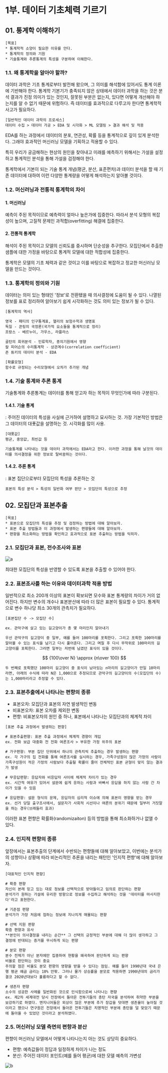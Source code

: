 # 1부. 데이터 기초체력 기르기

## 01. 통계학 이해하기
```
[목표]
* 통계학적 소양이 필요한 이유를 안다.
* 통계학의 정의와 기원
* 기술통계와 추론통계의 특성을 구분하여 이해한다.
```
### 1.1. 왜 통계학을 알아야 할까?
데이터 과학은 기초 통계로부터 발전해 왔으며, 그 의미를 해석함에 있어서도 통계 이론에 기반해야 한다. 통계학 기본기가 충족되지 않은 상태에서 데이터 과학을 하는 것은 분석 결과가 진정 의미가 있는 것인지, 잘못된 부분은 없는지, 있다면 어떻게 개선해야 하는지를 알 수 없기 때문에 위험하다. 즉 데이터를 효과적으로 다루고자 한다면 통계학적 사고가 필요하다.

```
[일반적인 데이터 과학의 프로세스]
데이터 수집 > 데이터 가공 > EDA 및 시각화 > ML 모델링 > 결과 해석 및 적용
```

EDA를 하는 과정에서 데이터의 분포, 연관성, 확률 등을 통계적으로 깊이 있게 분석한다. 그래야 효과적인 머신러닝 모델을 기획하고 적용할 수 있다.

특히 우리가 궁금해하는 현상의 원인을 찾아내고 미래를 예측하기 위해서는 가설을 설정하고 통계적인 분석을 통해 가설을 검정해야 한다.

통계학에서 기본이 되는 기술 통계 개념(평균, 분산, 표준편차)과 데이터 분석을 할 때 기존 데이터에 대하여 이런 다양한 통계량을 어떻게 해석하는지 알아볼 것이다.

### 1.2. 머신러닝과 전통적 통계학의 차이

#### 1. 머신러닝   
예측이 주된 목적이므로 예측력이 얼마나 높은가에 집중한다. 따라서 분석 모형의 복잡성이 높으며, 고질적 문제인 과적합(overfitting) 해결에 집중한다.

#### 2. 전통적 통계학
해석이 주된 목적이고 모델의 신뢰도를 중시하며 단순성을 추구한다. 모집단에서 추출한 샘플에 대한 가정을 바탕으로 통계적 모델에 대한 적합성에 집중한다.

통계학은 모델의 기초 체력과 같은 것이고 이를 바탕으로 복잡하고 정교한 머신러닝 모델을 만드는 것이다.


### 1.3. 통계학의 정의와 기원

데이터는 의미 있는 형태인 '정보'로 전환됐을 때 의사결정에 도움이 될 수 있다. 나열된 정보를 표로 정리하여 알아보기 쉽게 시각화하는 것도 의미 있는 정보가 될 수 있다.

```
[통계학의 역사]

영국 - 패티의 인구통계표, 핼리의 보험수학과 생명표
독일 - 콘링의 국정론(국가적 요소들을 통계적으로 정리)
프랑스 - 베르누이, 가우스, 라플라스

골턴의 회귀분석 - 인류학자, 종의기원에서 영향
칼 피어슨의 수리통계학 - 상관계수(correlation coefficient)
존 튜키의 데이터 분석 - EDA
```
```
[확률모형]
함수로 규정되는 수리모형에서 오차가 추가된 개념
```


### 1.4. 기술 통계와 추론 통계

기술통계와 추론통계는 데이터를 통해 얻고자 하는 목적이 무엇인가에 따라 구분된다.

#### 1.4.1. 기술 통계  
: 주어진 데이터의 특성을 사실에 근거하여 설명하고 묘사하는 것. 가장 기본적인 방법은 그 데이터의 대푯값을 설명하는 것. 시각화를 많이 사용.
```
[대푯값]
평균, 중앙값, 최빈값 등

기술통계를 나타내는 것을 데이터 과학에서는 EDA라고 한다. 이러한 과정을 통해 날것의 데이터를 의사결정을 위한 정보로 탈바꿈하는 것이다.
```

#### 1.4.2. 추론 통계  
: 표본 집단으로부터 모집단의 특성을 추론하는 것
```
표본의 특성 분석 > 특성의 일반화 여부 판단 > 모집단의 특성으로 추정
```


## 02. 모집단과 표본추출
```
[목표]
* 표본으로 모집단의 특성을 추정 및 검정하는 방법에 대해 알아보자.
* 표본 추출 방법들과 이 과정에서 발생하는 편향들에 대해 알아보자.
* 편향을 최소화하는 방법을 확인하고 효과적으로 표본 추출하는 방법을 익히자.
```
### 2.1. 모집단과 표본, 전수조사와 표본
![a](/img/1.1.png)

최대한 모집단의 특성을 반영할 수 있도록 표본을 추출할 수 있어야 한다.

### 2.2. 표본조사를 하는 이유와 데이터과학 적용 방법

일반적으로 최소 200개 이상의 표본이 확보되면 모수와 표본 통계량의 차이가 거의 없어진다. 하지만 변수의 개수나 표본분산에 따라 더 많은 표본이 필요할 수 있다. 통계적으로 변수 하나당 최소 30개의 관측치가 필요하다. 

```
[표본집단 수 -> 모집단 수]

ex. 관악구에 살고 있는 길고양이가 총 몇 마리인지 알아내기

우선 관악구의 길고양이 중 일부, 예를 들어 100마리를 포획한다. 그리고 포획한 100마리를 알아볼 수 있는 표식을 남기고 다시 풀어준다. 그리고 며칠 후 다시 무작위로 100마리의 길고양이를 포획한다. 그러면 일부는 저번에 남겼던 표식이 있을 것이다.
```

$$
{100\over N} \approx {n\over 100}
$$

```
두 번째로 포획했던 100마리 길고양이 중 표식이 남아있는 n마리의 길고양이가 만일 10마리라면, 아래의 수식에 따라 N은 1,000으로 추정되므로 관악구의 길고양이의 수(모집단의 수)는 1,000마리라고 추정할 수 있다.
```

### 2.3. 표본추출에서 나타나는 편향의 종류

* 표본오차: 모집단과 표본의 자연 발생적인 변동
* 비표본오차: 표본 오차를 제외한 변동
* 편향: 비표본오차의 원인 중 하나, 표본에서 나타나는 모집단과의 체계적 차이
```
[표본 추출 과정에서 발생하는 편향]

# 표본추출편향: 표본 추출 과정에서 체계적 경향이 개입
ex. 전화 보급 대중화 전 전화 여론조사 > 부유한 가정 위주의 표본

# 가구편향: 부분 집단 단위에서 하나의 관측치씩 추출하는 경우 발생하는 편향
ex. 각 가구의 집 전화를 통해 여론조사를 실시하는 경우, 가족구성원이 많은 가정의 사람이 가족구성원이 적은 가정의 사람보다 추출될 확률이 줄어 전체적인 표본 균형이 맞지 않는 결과가 발생

# 무응답편향: 응답자와 비응답자 사이에 체계적 차이가 있는 경우
ex. 시간적 여유가 있어서 설문에 쉽게 응하는 사람과 바빠서 응답을 하지 않는 사람 간 차이가 있을 수 있음

# 응답편향: 설문 형식의 문제, 응답자의 심리적 이슈에 의해 표본이 영향을 받는 경우
ex. 선거 당일 출구조사에서, 설문자가 사회적 시선이나 여론의 분위기 때문에 일부러 거짓말을 하는 경우(브래들리 효과) 
```

이러한 표본 편향은 확률화(randomizaiton) 등의 방법을 통해 최소화하거나 없앨 수 있다.


### 2.4. 인지적 편향의 종류

앞장에서는 표본추출의 단계에서 수반되는 편향들에 대해 알아보았고, 이번에는 분석가의 성향이나 상황에 따라 비논리적인 추론을 내리는 패턴인 '인지적 편향'에 대해 알아보자.

```
[대표적인 인지적 편향]

# 확증 편향
자신이 본래 믿고 있는 대로 정보를 선택적으로 받아들이고 임의로 판단하는 편향
분석가가 원하는 가설에 유리한 방향으로 정보를 수집하고 해석하는 것을 '데이터를 마사지한다'라고 표현한다.

# 기준점 편향
분석가가 가장 처음에 접하는 정보에 지나치게 매몰되는 편향

# 선택 지원 편향
확증 편향과 유사
**본인이 의사결정을 내리는 순간** 그 선택의 긍정적인 부분에 대해 더 많이 생각하고 그 결정에 반대되는 증거를 무시하게 되는 편향

# 분모 편향
분수 전체가 아닌 분자에만 집중하여 현황을 왜곡하여 판단하게 되는 편향
비율로 판단하는 것이 중요
주의할 점은 비율도 분모 편향의 영향을 받을 수 있다는 점임. 예를 들어 1990년대 국내 은행 평균 예금 금리는 10% 안팎. 그러나 물가 상승률을 분모로 적용하면 1990년대의 금리가 결코 2020년대보다 훌륭하다고 할 수 없다.

# 생존자 편향
소수의 성공한 사례를 일반화된 것으로 인식함으로써 나타나는 편향
ex. 제2차 세계대전 당시 전장에서 돌아온 전투기들의 총탄 자국을 분석하여 취약한 부분을 보강하기로 하였다. 엔지니어들은 외상이 많은 부분에 추가 장갑을 덧대면 생존율이 높아질 것이라고 했으나 연구원은 전장에서 돌아온 전투기들은 치명적인 부분에 총탄을 덜 맞았기 때문에 돌아올 수 있었던 것이라고 분석하였다. 
```

### 2.5. 머신러닝 모델 측면의 편향과 분산

편향이 머신러닝 모델에서 어떻게 나타나는지 아는 것도 상당히 중요하다.
* 편향: 예측값들이 정답과 일정하게 차이가 나는 정도
* 분산: 주어진 데이터 포인트(예를 들어 평균)에 대한 모델 예측의 가변성

![b](/img/1.2.png)